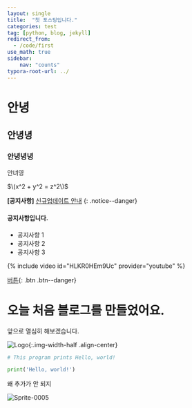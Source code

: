 ```yaml
---
layout: single
title:  "첫 포스팅입니다."
categories: test
tag: [python, blog, jekyll]
redirect_from: 
  - /code/first
use_math: true
sidebar:
    nav: "counts"
typora-root-url: ../
---
```


# 안녕

## 안녕녕

### 안녕녕녕

안녀영

$\(x^2 + y^2 = z^2\)$

**[공지사항]** [신규업데이트 안내](https://www.youtube.com/)
{: .notice--danger}

<div class="notice--success">
<h4>공지사항입니다.</h4>
<ul>
    <li>공지사항 1</li>
    <li>공지사항 2</li>
    <li>공지사항 3</li>
</ul>
</div>

{% include video id="HLKR0HEm9Uc" provider="youtube" %}

[버튼](https://youtube.com){: .btn .btn--danger}

# 오늘 처음 블로그를 만들었어요.

앞으로 열심히 해보겠습니다.

![Logo](/images/2024-04-04-first/Logo.png){:.img-width-half .align-center}



``` python
# This program prints Hello, world!

print('Hello, world!')
```



왜 추가가 안 되지

![Sprite-0005]({site.url}}/images/2024-04-04-first/Sprite-0005.jpg)
